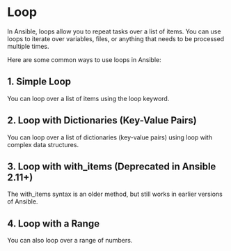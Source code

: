 # Loop
In Ansible, loops allow you to repeat tasks over a list of items. You can use loops to iterate over variables, files, or anything that needs to be processed multiple times.

Here are some common ways to use loops in Ansible:
## 1. Simple Loop
You can loop over a list of items using the loop keyword.
## 2. Loop with Dictionaries (Key-Value Pairs)
You can loop over a list of dictionaries (key-value pairs) using loop with complex data structures.
## 3. Loop with with_items (Deprecated in Ansible 2.11+)
The with_items syntax is an older method, but still works in earlier versions of Ansible.
## 4. Loop with a Range
You can also loop over a range of numbers.
